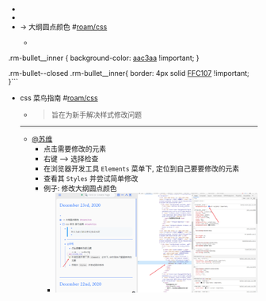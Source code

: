 - 
- 
- -> 大纲圆点颜色 #[roam/css](roam/css.md)
    - ```css
.rm-bullet__inner {
    background-color: [aac3aa](aac3aa.md) !important;
}

.rm-bullet--closed .rm-bullet__inner{
  border: 4px solid [FFC107](FFC107.md) !important;
}```
- css 菜鸟指南 #[roam/css](roam/css.md)
    - > 旨在为新手解决样式修改问题
    - ---
    - [@苏维](@苏维.md)
        - 点击需要修改的元素
        - 右键 --> 选择检查
        - 在浏览器开发工具 `Elements` 菜单下, 定位到自己要要修改的元素
        - 查看其 `Styles` 并尝试简单修改
        - 例子: 修改大纲圆点颜色
            - ![](../images/VTycVYeZfM.png?)
